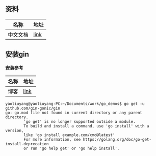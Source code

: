 ## 资料

| 名称     | 地址                                                 |
| -------- | ---------------------------------------------------- |
| 中文文档 | [link](https://gin-gonic.com/zh-cn/docs/benchmarks/) |

## 安装gin

**安装参考**

| 名称 | 地址                                                         |
| ---- | ------------------------------------------------------------ |
| 博客 | [link](https://blog.csdn.net/weixin_45719444/article/details/121711250) |



```shell
yaoliuyang@yaoliuyang-PC:~/Documents/work/go_demos$ go get -u github.com/gin-gonic/gin
go: go.mod file not found in current directory or any parent directory.
        'go get' is no longer supported outside a module.
        To build and install a command, use 'go install' with a version,
        like 'go install example.com/cmd@latest'
        For more information, see https://golang.org/doc/go-get-install-deprecation
        or run 'go help get' or 'go help install'.
```

